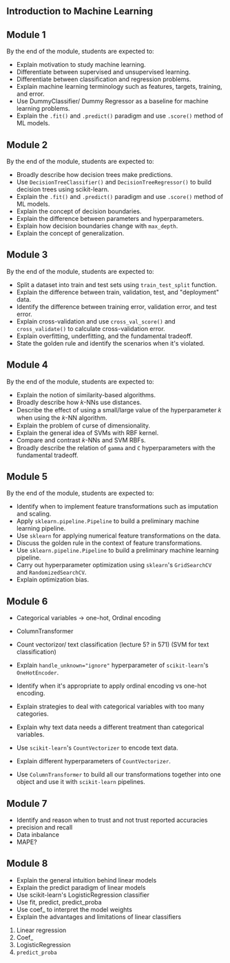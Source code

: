 ## Introduction to Machine Learning 

## Module 1

By the end of the module, students are expected to:

- Explain motivation to study machine learning.
- Differentiate between supervised and unsupervised learning.
- Differentiate between classification and regression problems.
- Explain machine learning terminology such as features, targets, training, and error.
- Use DummyClassifier/ Dummy Regressor as a baseline for machine learning problems.
- Explain the `.fit()` and `.predict()` paradigm and use `.score()` method of ML models.

## Module 2

By the end of the module, students are expected to:

- Broadly describe how decision trees make predictions.
- Use `DecisionTreeClassifier()` and `DecisionTreeRegressor()` to build decision trees using scikit-learn.
- Explain the `.fit()` and `.predict()` paradigm and use `.score()` method of ML models.
- Explain the concept of decision boundaries.
- Explain the difference between parameters and hyperparameters.
- Explain how decision boundaries change with `max_depth`.
- Explain the concept of generalization.

## Module 3 

By the end of the module, students are expected to:

- Split a dataset into train and test sets using `train_test_split` function.
- Explain the difference between train, validation, test, and "deployment" data.
- Identify the difference between training error, validation error, and test error.
- Explain cross-validation and use `cross_val_score()` and `cross_validate()` to calculate cross-validation error.
- Explain overfitting, underfitting, and the fundamental tradeoff.
- State the golden rule and identify the scenarios when it's violated.

## Module 4 

By the end of the module, students are expected to:

- Explain the notion of similarity-based algorithms.
- Broadly describe how 𝑘-NNs use distances.
- Describe the effect of using a small/large value of the hyperparameter 𝑘 when using the 𝑘-NN algorithm.
- Explain the problem of curse of dimensionality.
- Explain the general idea of SVMs with RBF kernel.
- Compare and contrast 𝑘-NNs and SVM RBFs.
- Broadly describe the relation of `gamma` and `C` hyperparameters with the fundamental tradeoff.


## Module 5 

By the end of the module, students are expected to:

- Identify when to implement feature transformations such as imputation and scaling.
- Apply `sklearn.pipeline.Pipeline` to build a preliminary machine learning pipeline.
- Use `sklearn` for applying numerical feature transformations on the data.
- Discuss the golden rule in the context of feature transformations.
- Use `sklearn.pipeline.Pipeline` to build a preliminary machine learning pipeline.
- Carry out hyperparameter optimization using `sklearn`'s `GridSearchCV` and `RandomizedSearchCV`.
- Explain optimization bias.


## Module 6 
- Categorical variables -> one-hot, Ordinal encoding 
- ColumnTransformer
- Count vectorizor/ text classification (lecture 5? in 571) (SVM for text classification)

- Explain `handle_unknown="ignore"` hyperparameter of `scikit-learn`'s `OneHotEncoder`.
- Identify when it's appropriate to apply ordinal encoding vs one-hot encoding.
- Explain strategies to deal with categorical variables with too many categories.
- Explain why text data needs a different treatment than categorical variables.
- Use `scikit-learn`'s `CountVectorizer` to encode text data.
- Explain different hyperparameters of `CountVectorizer`.
- Use `ColumnTransformer` to build all our transformations together into one object and use it with `scikit-learn` pipelines.


## Module 7

- Identify and reason when to trust and not trust reported accuracies
- precision and recall 
- Data inbalance 
- MAPE? 

## Module 8 

- Explain the general intuition behind linear models
- Explain the predict paradigm of linear models
- Use scikit-learn's LogisticRegression classifier
- Use fit, predict, predict_proba
- Use coef_ to interpret the model weights
- Explain the advantages and limitations of linear classifiers


1. Linear regression 
1. Coef_
1. LogisticRegression 
1. `predict_proba` 



